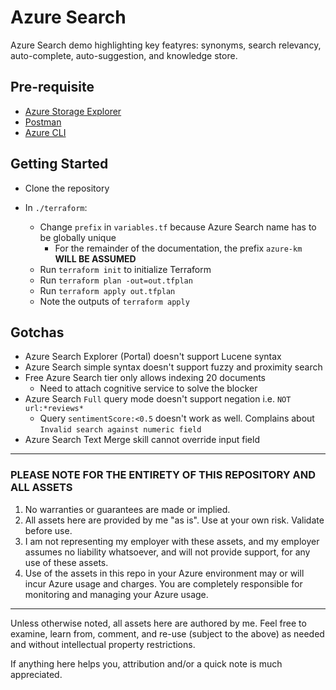 # Azure Search

Azure Search demo highlighting key featyres:  synonyms, search relevancy, auto-complete, auto-suggestion, and knowledge store.

## Pre-requisite

- [Azure Storage Explorer](https://azure.microsoft.com/en-us/features/storage-explorer/)
- [Postman](https://www.getpostman.com/downloads/)
- [Azure CLI](https://docs.microsoft.com/en-us/cli/azure/install-azure-cli?view=azure-cli-latest)

## Getting Started

- Clone the repository

- In `./terraform`:
  - Change `prefix` in `variables.tf` because Azure Search name has to be globally unique
    - For the remainder of the documentation, the prefix `azure-km` **WILL BE ASSUMED**
  - Run `terraform init` to initialize Terraform
  - Run `terraform plan -out=out.tfplan`
  - Run `terraform apply out.tfplan`
  - Note the outputs of `terraform apply`

## Gotchas

- Azure Search Explorer (Portal) doesn't support Lucene syntax
- Azure Search simple syntax doesn't support fuzzy and proximity search
- Free Azure Search tier only allows indexing 20 documents
  - Need to attach cognitive service to solve the blocker
- Azure Search `Full` query mode doesn't support negation i.e. `NOT url:*reviews*`
  - Query `sentimentScore:<0.5` doesn't work as well. Complains about `Invalid search against numeric field`
- Azure Search Text Merge skill cannot override input field

---

### PLEASE NOTE FOR THE ENTIRETY OF THIS REPOSITORY AND ALL ASSETS

1. No warranties or guarantees are made or implied.
2. All assets here are provided by me "as is". Use at your own risk. Validate before use.
3. I am not representing my employer with these assets, and my employer assumes no liability whatsoever, and will not provide support, for any use of these assets.
4. Use of the assets in this repo in your Azure environment may or will incur Azure usage and charges. You are completely responsible for monitoring and managing your Azure usage.

---

Unless otherwise noted, all assets here are authored by me. Feel free to examine, learn from, comment, and re-use (subject to the above) as needed and without intellectual property restrictions.

If anything here helps you, attribution and/or a quick note is much appreciated.
